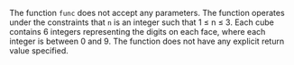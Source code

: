 The function `func` does not accept any parameters. The function operates under the constraints that `n` is an integer such that 1 ≤ n ≤ 3. Each cube contains 6 integers representing the digits on each face, where each integer is between 0 and 9. The function does not have any explicit return value specified.